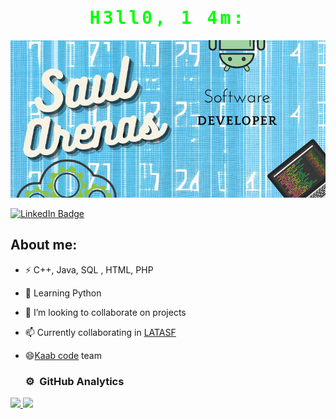 <div>
  <h1 align="center" style="font-family: monospace; color: lime; letter-spacing: 4px;">H3ll0, 1 4m:</h1>
</div>
<div align="center">
    <a href="https://saul00arenas.blogspot.com/">
        <img src="/Saul.png" alt="Presentation" width="1500">
    </a>
</div>


[![LinkedIn Badge](https://img.shields.io/badge/LinkedIn-Profile-informational?style=flat&logo=linkedin&logoColor=white&color=0D76A8)](https://www.linkedin.com/in/sa%C3%BAl-arenas-53a873141/)

<h2>About me:</h2>

- ⚡ C++, Java, SQL , HTML, PHP
- 🌱 Learning Python
- 👯 I’m looking to collaborate on projects
- 📫 Currently collaborating in <a href="https://latasf.org/">LATASF</a>
- 😄<a href="https://www.kaabcode.com/">Kaab code</a> team

  ### ⚙️ &nbsp;GitHub Analytics

  <p align="center">
<a href="https://github.com/Saul2800">
  <img height="180em" src="https://github-readme-stats-eight-theta.vercel.app/api?username=Saul2800&show_icons=true&theme=algolia&include_all_commits=true&count_private=true"/>
  <img height="180em" src="https://github-readme-stats-eight-theta.vercel.app/api/top-langs/?username=Saul2800&layout=compact&langs_count=8&theme=algolia"/>
</a>
</p>

<!--
**Saul2800/Saul2800** is a ✨ _special_ ✨ repository because its `README.md` (this file) appears on your GitHub profile.

Here are some ideas to get you started:

- 🔭 I’m currently working on ...![Saul](https://github.com/Saul2800/Saul2800/assets/66098893/db341484-0942-4c3d-92ea-4f3bd342c5a0)

- 🤔 I’m looking for help with ...
- 💬 Ask me about ...
- 📫 How to reach me: ...
- 😄 Pronouns: ...
- ⚡ Fun fact: ...
-->
